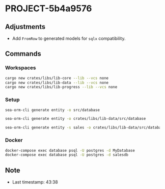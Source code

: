 # PROJECT-5b4a9576

## Adjustments

- Add `FromRow` to generated models for `sqlx` compatibility.

## Commands

### Workspaces

```bash
cargo new crates/libs/lib-core --lib --vcs none
cargo new crates/libs/lib-data --lib --vcs none
cargo new crates/libs/lib-progress --lib --vcs none
```

### Setup

```bash
sea-orm-cli generate entity -o src/database

sea-orm-cli generate entity -o crates/libs/lib-data/src/database

sea-orm-cli generate entity -s sales -o crates/libs/lib-data/src/database-sales
```

### Docker

```bash
docker-compose exec database psql -U postgres -d MyDatabase
docker-compose exec database psql -U postgres -d salesdb
```

## Note

- Last timestamp: 43:38
